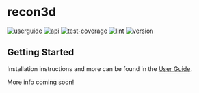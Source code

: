 # recon3d

[![userguide][userguide_badge]](https://sandialabs.github.io/recon3d/docs/userguide/book/index.html) [![api][api_badge]](https://sandialabs.github.io/recon3d/docs/api/index.html) [![test-coverage][test-coverage_badge]](https://sandialabs.github.io/recon3d/coverage_reports/htmlcov/index.html) [![lint][lint_badge]](https://sandialabs.github.io/recon3d/logs/lint.log) [![version][version_badge]](https://github.com/sandialabs/recon3d) 

[userguide_badge]: https://sandialabs.github.io/recon3d/badges/userguide.svg
[api_badge]: https://sandialabs.github.io/recon3d/badges/api.svg
[test-coverage_badge]: https://sandialabs.github.io/recon3d/badges/test-coverage.svg
[lint_badge]: https://sandialabs.github.io/recon3d/badges/lint.svg
[version_badge]: https://sandialabs.github.io/recon3d/badges/version.svg

## Getting Started

Installation instructions and more can be found in the [User Guide](https://sandialabs.github.io/recon3d/docs/userguide/book/index.html).

More info coming soon!
